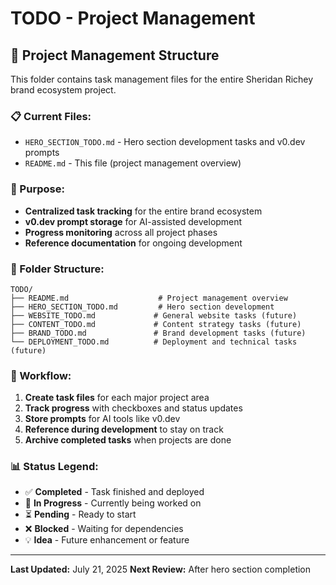# TODO - Project Management

## 📁 **Project Management Structure**

This folder contains task management files for the entire Sheridan Richey brand ecosystem project.

### **📋 Current Files:**
- `HERO_SECTION_TODO.md` - Hero section development tasks and v0.dev prompts
- `README.md` - This file (project management overview)

### **🎯 Purpose:**
- **Centralized task tracking** for the entire brand ecosystem
- **v0.dev prompt storage** for AI-assisted development
- **Progress monitoring** across all project phases
- **Reference documentation** for ongoing development

### **📂 Folder Structure:**
```
TODO/
├── README.md                    # Project management overview
├── HERO_SECTION_TODO.md         # Hero section development
├── WEBSITE_TODO.md             # General website tasks (future)
├── CONTENT_TODO.md             # Content strategy tasks (future)
├── BRAND_TODO.md               # Brand development tasks (future)
└── DEPLOYMENT_TODO.md          # Deployment and technical tasks (future)
```

### **🔄 Workflow:**
1. **Create task files** for each major project area
2. **Track progress** with checkboxes and status updates
3. **Store prompts** for AI tools like v0.dev
4. **Reference during development** to stay on track
5. **Archive completed tasks** when projects are done

### **📊 Status Legend:**
- ✅ **Completed** - Task finished and deployed
- 🔄 **In Progress** - Currently being worked on
- ⏳ **Pending** - Ready to start
- ❌ **Blocked** - Waiting for dependencies
- 💡 **Idea** - Future enhancement or feature

---

**Last Updated:** July 21, 2025
**Next Review:** After hero section completion 